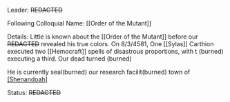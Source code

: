 Leader: ~~REDACTED~~

Following Colloquial Name:
[[Order of the Mutant]]

Details:
Little is known about the [[Order of the Mutant]] before our ~~REDACTED~~ revealed his true colors. On 8/3/4581, One [[Sylas]] Carthion executed two [[Hemocraft]] spells of disastrous proportions, with t (burned) executing a third. Our dead turned (burned)

He is currently seal(burned)
our research facilit(burned)
town of [[Shenandoah]](burned)

Status:
~~REDACTED~~